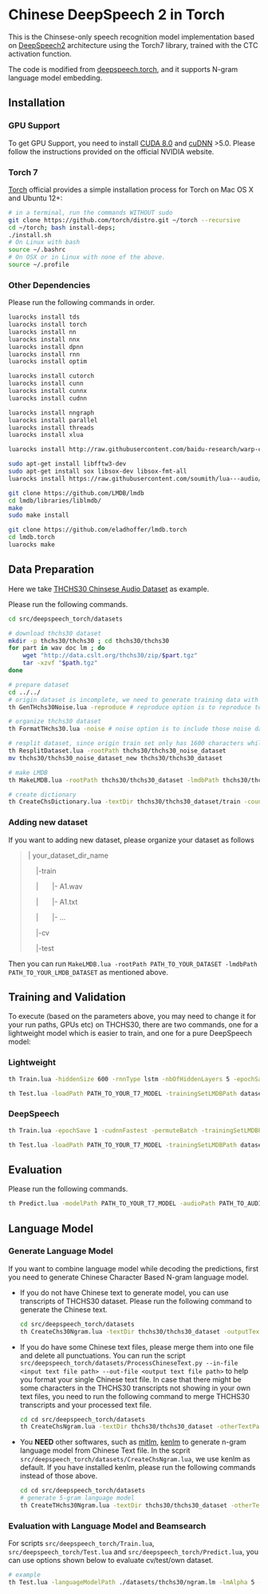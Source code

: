 Chinese DeepSpeech 2 in Torch
=============================

This is the Chinsese-only speech recognition model implementation based on [DeepSpeech2](http://arxiv.org/pdf/1512.02595v1.pdf) architecture using the Torch7 library, trained with the CTC activation function. 

The code is modified from [deepspeech.torch](https://github.com/SeanNaren/deepspeech.torch), and it supports N-gram language model embedding.

Installation
------------

### GPU Support

To get GPU Support, you need to install [CUDA 8.0](https://developer.nvidia.com/cuda-downloads) and [cuDNN](https://developer.nvidia.com/cudnn) >5.0. Please follow the instructions provided on the official NVIDIA website.

### Torch 7

[Torch](http://torch.ch/) official provides a simple installation process for Torch on Mac OS X and Ubuntu 12+:
```bash
# in a terminal, run the commands WITHOUT sudo
git clone https://github.com/torch/distro.git ~/torch --recursive
cd ~/torch; bash install-deps;
./install.sh
# On Linux with bash
source ~/.bashrc
# On OSX or in Linux with none of the above.
source ~/.profile
```

### Other Dependencies

Please run the following commands in order.
```bash
luarocks install tds
luarocks install torch
luarocks install nn
luarocks install nnx
luarocks install dpnn
luarocks install rnn
luarocks install optim

luarocks install cutorch
luarocks install cunn
luarocks install cunnx
luarocks install cudnn

luarocks install nngraph
luarocks install parallel
luarocks install threads
luarocks install xlua

luarocks install http://raw.githubusercontent.com/baidu-research/warp-ctc/master/torch_binding/rocks/warp-ctc-scm-1.rockspec

sudo apt-get install libfftw3-dev
sudo apt-get install sox libsox-dev libsox-fmt-all
luarocks install https://raw.githubusercontent.com/soumith/lua---audio/master/audio-0.1-0.rockspec

git clone https://github.com/LMDB/lmdb
cd lmdb/libraries/liblmdb/
make
sudo make install

git clone https://github.com/eladhoffer/lmdb.torch
cd lmdb.torch
luarocks make
```

Data Preparation
----------------

Here we take [THCHS30 Chinsese Audio Dataset](http://data.cslt.org/thchs30/README.html) as example.

Please run the following commands.

```bash
cd src/deepspeech_torch/datasets

# download thchs30 dataset
mkdir -p thchs30/thchs30 ; cd thchs30/thchs30
for part in wav doc lm ; do
    wget "http://data.cslt.org/thchs30/zip/$part.tgz"
    tar -xzvf "$path.tgz"
done

# prepare dataset
cd ../../
# origin dataset is incomplete, we need to generate training data with noise by hand
th GenTHchs30Noise.lua -reproduce # reproduce option is to reproduce test/cv-noise data since our memroy is not enough

# organize thchs30 dataset
th FormatTHchs30.lua -noise # noise option is to include those noise data

# resplit dataset, since origin train set only has 1600 characters while there are 2800+ in whole dataset
th ResplitDataset.lua -rootPath thchs30/thchs30_noise_dataset
mv thchs30/thchs30_noise_dataset_new thchs30/thchs30_dataset

# make LMDB
th MakeLMDB.lua -rootPath thchs30/thchs30_dataset -lmdbPath thchs30/thchs30_noise_lmdb -windowSize 0.02 -stride 0.01 -sampleRate 16000

# create dictionary
th CreateChsDictionary.lua -textDir thchs30/thchs30_dataset/train -countThreshold 2
```

### Adding new dataset

If you want to adding new dataset, please organize your dataset as follows
> | your\_dataset\_dir\_name
>
> &nbsp;&nbsp;&nbsp;&nbsp;|-train
>
> &nbsp;&nbsp;&nbsp;&nbsp;|&nbsp;&nbsp;&nbsp;&nbsp;&nbsp;&nbsp;&nbsp;|- A1.wav
>
> &nbsp;&nbsp;&nbsp;&nbsp;|&nbsp;&nbsp;&nbsp;&nbsp;&nbsp;&nbsp;&nbsp;|- A1.txt
>
> &nbsp;&nbsp;&nbsp;&nbsp;|&nbsp;&nbsp;&nbsp;&nbsp;&nbsp;&nbsp;&nbsp;|- ...
>
> &nbsp;&nbsp;&nbsp;&nbsp;|-cv
>
> &nbsp;&nbsp;&nbsp;&nbsp;|-test

Then you can run `MakeLMDB.lua -rootPath PATH_TO_YOUR_DATASET -lmdbPath PATH_TO_YOUR_LMDB_DATASET` as mentioned above.

Training and Validation
-------

To execute (based on the parameters above, you may need to change it for your run paths, GPUs etc) on THCHS30, there are two commands, one for a lightweight model which is easier to train, and one for a pure DeepSpeech model:

### Lightweight
```bash
th Train.lua -hiddenSize 600 -rnnType lstm -nbOfHiddenLayers 5 -epochSave 1 -cudnnFastest -permuteBatch -trainingSetLMDBPath datasets/thchs30/thchs30_lmdb/train/ -validationSetLMDBPath datasets/thchs30/thchs30_lmdb/cv/ -dictionaryPath datasets/thchs30/dictionary

th Test.lua -loadPath PATH_TO_YOUR_T7_MODEL -trainingSetLMDBPath datasets/thchs30/thchs30_lmdb/train/ -validationSetLMDBPath datasets/thchs30/thchs30_lmdb/test/ -dictionaryPath datasets/thchs30/dictionary
```

### DeepSpeech
```bash
th Train.lua -epochSave 1 -cudnnFastest -permuteBatch -trainingSetLMDBPath datasets/thchs30/thchs30_lmdb/train/ -validationSetLMDBPath datasets/thchs30/thchs30_lmdb/cv/ -dictionaryPath datasets/thchs30/dictionary

th Test.lua -loadPath PATH_TO_YOUR_T7_MODEL -trainingSetLMDBPath datasets/thchs30/thchs30_lmdb/train/ -validationSetLMDBPath datasets/thchs30/thchs30_lmdb/test/ -dictionaryPath datasets/thchs30/dictionary
```

Evaluation
----------

Please run the following commands.
```bash
th Predict.lua -modelPath PATH_TO_YOUR_T7_MODEL -audioPath PATH_TO_AUDIO_FILE -dictionaryPath datasets/thchs30/dictionary
```

Language Model
--------------

### Generate Language Model

If you want to combine language model while decoding the predictions, first you need to generate Chinese Character Based N-gram language model.

 - If you do not have Chinese text to generate model, you can use transcripts of THCHS30 dataset. Please run the following command to generate the Chinese text.

    ```bash
    cd src/deepspeech_torch/datasets
    th CreateChs30Ngram.lua -textDir thchs30/thchs30_dataset -outputTextPath thchs30/ngram.txt
    ```
 - If you do have some Chinese text files, please merge them into one file and delete all punctuations. You can run the script `src/deepspeech_torch/datasets/ProcessChineseText.py --in-file <input text file path> --out-file <output text file path>` to help you format your single Chinese text file. In case that there might be some characters in the THCHS30 transcripts not showing in your own text files, you need to run the following command to merge THCHS30 transcripts and your processed text file.
    ```bash
    cd cd src/deepspeech_torch/datasets
    th CreateChsNgram.lua -textDir thchs30/thchs30_dataset -otherTextPath PATH_TO_YOUR_OWN_TEXT_FILE -outputTextPath thchs30/ngram.txt
    ```
 - You **NEED** other softwares, such as [mitlm](https://github.com/mitlm/mitlm), [kenlm](https://github.com/kpu/kenlm) to generate n-gram language model from Chinese Text file. In the scprit `src/deepspeech_torch/datasets/CreateChsNgram.lua`, we use kenlm as default. If you have installed kenlm, please run the following commands instead of those above.
    ```bash
    cd cd src/deepspeech_torch/datasets
    # generate 5-gram language model
    th CreateTHchs30Ngram.lua -textDir thchs30/thchs30_dataset -otherTextPath PATH_TO_YOUR_OWN_TEXT_FILE -outputTextPath thchs30/ngram.txt -trainLanguageModel -kenlmPath PATH_TO_YOUR_KENLM_BIN_DIR -n 5 -languageModelPath thchs30/chs5gram.lm
    ```

### Evaluation with Language Model and Beamsearch

For scripts `src/deepspeech_torch/Train.lua`, `src/deepspeech_torch/Test.lua` and `src/deepspeech_torch/Predict.lua`, you can use options shown below to evaluate cv/test/own dataset.

```bash
# example
th Test.lua -languageModelPath ./datasets/thchs30/ngram.lm -lmAlpha 5 -beamSize 200 -cudnnFastest
```
